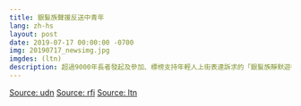```yaml
---
title: 銀髮族聲援反送中青年
lang: zh-hs
layout: post
date: 2019-07-17 00:00:00 -0700
img: 20190717_newsimg.jpg
imgdes: (ltn)
description: 超過9000年長者發起及參加、標榜支持年輕人上街表達訴求的「銀髮族靜默遊行」，今天下午在港島中環登場，以相對安靜的方式遊行到香港政府總部。
---
```


[Source: udn](https://money.udn.com/money/story/5603/3935210)
[Source: rfi](http://trad.cn.rfi.fr/%E4%B8%AD%E5%9C%8B/20190717-%E9%A6%99%E6%B8%AF%E9%8A%80%E9%AB%AE%E6%97%8F%E9%9D%9C%E9%BB%98%E9%81%8A%E8%A1%8C9000%E4%BA%BA%E5%8F%83%E8%88%87-%E8%81%B2%E6%8F%B4%E5%B9%B4%E8%BC%95%E4%BA%BA%E5%AE%88%E8%A1%9B%E9%A6%99%E6%B8%AF)
[Source: ltn](https://news.ltn.com.tw/news/world/breakingnews/2855963)
